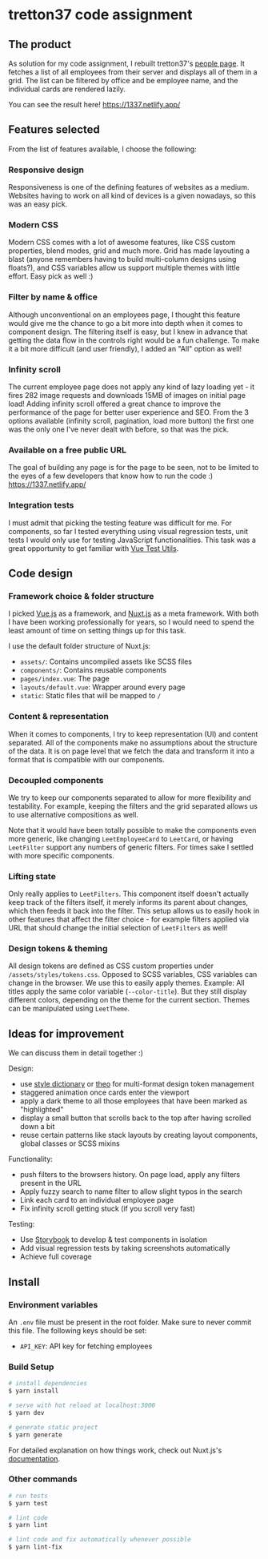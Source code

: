 # tretton37 code assignment

## The product

As solution for my code assignment, I rebuilt tretton37's [people page](https://tretton37.com/meet). It fetches a list of all employees from their server and displays all of them in a grid. The list can be filtered by office and be employee name, and the individual cards are rendered lazily.

You can see the result here!
https://1337.netlify.app/

## Features selected

From the list of features available, I choose the following:

### Responsive design

Responsiveness is one of the defining features of websites as a medium. Websites having to work on all kind of devices is a given nowadays, so this was an easy pick.

### Modern CSS

Modern CSS comes with a lot of awesome features, like CSS custom properties, blend modes, grid and much more. Grid has made layouting a blast (anyone remembers having to build multi-column designs using floats?), and CSS variables allow us support multiple themes with little effort. Easy pick as well :)

### Filter by name & office

Although unconventional on an employees page, I thought this feature would give me the chance to go a bit more into depth when it comes to component design. The filtering itself is easy, but I knew in advance that getting the data flow in the controls right would be a fun challenge. To make it a bit more difficult (and user friendly), I added an "All" option as well!

### Infinity scroll

The current employee page does not apply any kind of lazy loading yet - it fires 282 image requests and downloads 15MB of images on initial page load! Adding infinity scroll offered a great chance to improve the performance of the page for better user experience and SEO.
From the 3 options available (infinity scroll, pagination, load more button) the first one was the only one I've never dealt with before, so that was the pick.

### Available on a free public URL

The goal of building any page is for the page to be seen, not to be limited to the eyes of a few developers that know how to run the code :)
https://1337.netlify.app/

### Integration tests

I must admit that picking the testing feature was difficult for me. For components, so far I tested everything using visual regression tests, unit tests I would only use for testing JavaScript functionalities. This task was a great opportunity to get familiar with [Vue Test Utils](https://vue-test-utils.vuejs.org/).

## Code design

### Framework choice & folder structure

I picked [Vue.js](https://vuejs.org/) as a framework, and [Nuxt.js](https://nuxtjs.org/) as a meta framework. With both I have been working professionally for years, so I would need to spend the least amount of time on setting things up for this task.

I use the default folder structure of Nuxt.js:

- `assets/`: Contains uncompiled assets like SCSS files
- `components/`: Contains reusable components
- `pages/index.vue`: The page
- `layouts/default.vue`: Wrapper around every page
- `static`: Static files that will be mapped to `/`

### Content & representation

When it comes to components, I try to keep representation (UI) and content separated. All of the components make no assumptions about the structure of the data. It is on page level that we fetch the data and transform it into a format that is compatible with our components.

### Decoupled components

We try to keep our components separated to allow for more flexibility and testability. For example, keeping the filters and the grid separated allows us to use alternative compositions as well.

Note that it would have been totally possible to make the components even more generic, like changing `LeetEmployeeCard` to `LeetCard`, or having `LeetFilter` support any numbers of generic filters. For times sake I settled with more specific components.

### Lifting state

Only really applies to `LeetFilters`. This component itself doesn't actually keep track of the filters itself, it merely informs its parent about changes, which then feeds it back into the filter. This setup allows us to easily hook in other features that affect the filter choice - for example filters applied via URL that should change the initial selection of `LeetFilters` as well!

### Design tokens & theming

All design tokens are defined as CSS custom properties under `/assets/styles/tokens.css`. Opposed to SCSS variables, CSS variables can change in the browser. We use this to easily apply themes.
Example: All titles apply the same color variable (`--color-title`). But they still display different colors, depending on the theme for the current section. Themes can be manipulated using `LeetTheme`.

## Ideas for improvement

We can discuss them in detail together :)

Design:

- use [style dictionary](https://github.com/amzn/style-dictionary) or [theo](https://github.com/salesforce-ux/theo) for multi-format design token management
- staggered animation once cards enter the viewport
- apply a dark theme to all those employees that have been marked as "highlighted"
- display a small button that scrolls back to the top after having scrolled down a bit
- reuse certain patterns like stack layouts by creating layout components, global classes or SCSS mixins

Functionality:

- push filters to the browsers history. On page load, apply any filters present in the URL
- Apply fuzzy search to name filter to allow slight typos in the search
- Link each card to an individual employee page
- Fix infinity scroll getting stuck (if you scroll very fast)

Testing:

- Use [Storybook](https://storybook.js.org/) to develop & test components in isolation
- Add visual regression tests by taking screenshots automatically
- Achieve full coverage

## Install

### Environment variables

An `.env` file must be present in the root folder. Make sure to never commit this file. The following keys should be set:

- `API_KEY`: API key for fetching employees

### Build Setup

```bash
# install dependencies
$ yarn install

# serve with hot reload at localhost:3000
$ yarn dev

# generate static project
$ yarn generate
```

For detailed explanation on how things work, check out Nuxt.js's [documentation](https://nuxtjs.org).

### Other commands

```bash
# run tests
$ yarn test

# lint code
$ yarn lint

# lint code and fix automatically whenever possible
$ yarn lint-fix
```
